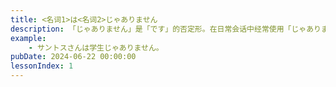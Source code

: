 ```yaml
---
title: <名词1>は<名词2>じゃありません
description: 「じゃありません」是「です」的否定形。在日常会话中经常使用「じゃありません」这一形式。在正式场合演讲时以及在书面语中则使用「ではありません」。「では」的「は」作「わ」。
example:
    - サントスさんは学生じゃありません。
pubDate: 2024-06-22 00:00:00
lessonIndex: 1
---
```


